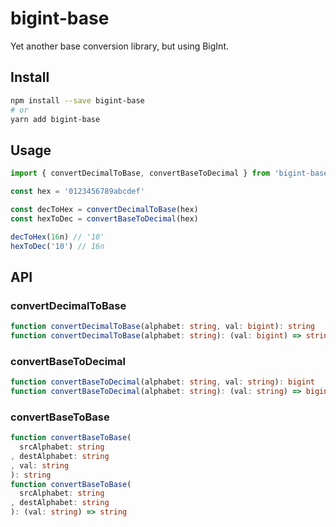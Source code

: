 # bigint-base
Yet another base conversion library, but using BigInt.

## Install

```sh
npm install --save bigint-base
# or
yarn add bigint-base
```

## Usage

```ts
import { convertDecimalToBase, convertBaseToDecimal } from 'bigint-base'

const hex = '0123456789abcdef'

const decToHex = convertDecimalToBase(hex)
const hexToDec = convertBaseToDecimal(hex)

decToHex(16n) // '10'
hexToDec('10') // 16n
```

## API

### convertDecimalToBase

```ts
function convertDecimalToBase(alphabet: string, val: bigint): string
function convertDecimalToBase(alphabet: string): (val: bigint) => string
```

### convertBaseToDecimal

```ts
function convertBaseToDecimal(alphabet: string, val: string): bigint
function convertBaseToDecimal(alphabet: string): (val: string) => bigint
```

### convertBaseToBase

```ts
function convertBaseToBase(
  srcAlphabet: string
, destAlphabet: string
, val: string
): string
function convertBaseToBase(
  srcAlphabet: string
, destAlphabet: string
): (val: string) => string
```
